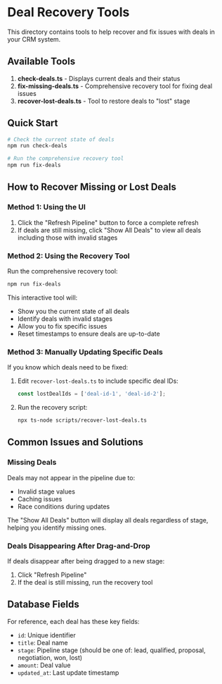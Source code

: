 # Deal Recovery Tools

This directory contains tools to help recover and fix issues with deals in your CRM system.

## Available Tools

1. **check-deals.ts** - Displays current deals and their status
2. **fix-missing-deals.ts** - Comprehensive recovery tool for fixing deal issues
3. **recover-lost-deals.ts** - Tool to restore deals to "lost" stage

## Quick Start

```bash
# Check the current state of deals
npm run check-deals

# Run the comprehensive recovery tool
npm run fix-deals
```

## How to Recover Missing or Lost Deals

### Method 1: Using the UI

1. Click the "Refresh Pipeline" button to force a complete refresh
2. If deals are still missing, click "Show All Deals" to view all deals including those with invalid stages

### Method 2: Using the Recovery Tool

Run the comprehensive recovery tool:

```bash
npm run fix-deals
```

This interactive tool will:
- Show you the current state of all deals
- Identify deals with invalid stages
- Allow you to fix specific issues
- Reset timestamps to ensure deals are up-to-date

### Method 3: Manually Updating Specific Deals

If you know which deals need to be fixed:

1. Edit `recover-lost-deals.ts` to include specific deal IDs:
   ```typescript
   const lostDealIds = ['deal-id-1', 'deal-id-2'];
   ```

2. Run the recovery script:
   ```bash
   npx ts-node scripts/recover-lost-deals.ts
   ```

## Common Issues and Solutions

### Missing Deals

Deals may not appear in the pipeline due to:
- Invalid stage values
- Caching issues
- Race conditions during updates

The "Show All Deals" button will display all deals regardless of stage, helping you identify missing ones.

### Deals Disappearing After Drag-and-Drop

If deals disappear after being dragged to a new stage:
1. Click "Refresh Pipeline"
2. If the deal is still missing, run the recovery tool

## Database Fields

For reference, each deal has these key fields:
- `id`: Unique identifier
- `title`: Deal name
- `stage`: Pipeline stage (should be one of: lead, qualified, proposal, negotiation, won, lost)
- `amount`: Deal value
- `updated_at`: Last update timestamp